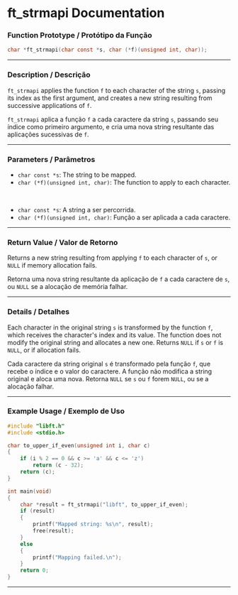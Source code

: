 # ft\_strmapi Documentation

### Function Prototype / Protótipo da Função

```c
char *ft_strmapi(char const *s, char (*f)(unsigned int, char));
```

---

### Description / Descrição

`ft_strmapi` applies the function `f` to each character of the string `s`, passing its index as the first argument, and creates a new string resulting from successive applications of `f`.

`ft_strmapi` aplica a função `f` a cada caractere da string `s`, passando seu índice como primeiro argumento, e cria uma nova string resultante das aplicações sucessivas de `f`.

---

### Parameters / Parâmetros

* `char const *s`: The string to be mapped.
* `char (*f)(unsigned int, char)`: The function to apply to each character.

 

* `char const *s`: A string a ser percorrida.
* `char (*f)(unsigned int, char)`: Função a ser aplicada a cada caractere.

---

### Return Value / Valor de Retorno

Returns a new string resulting from applying `f` to each character of `s`, or `NULL` if memory allocation fails.

Retorna uma nova string resultante da aplicação de `f` a cada caractere de `s`, ou `NULL` se a alocação de memória falhar.

---

### Details / Detalhes

Each character in the original string `s` is transformed by the function `f`, which receives the character's index and its value.
The function does not modify the original string and allocates a new one.
Returns `NULL` if `s` or `f` is `NULL`, or if allocation fails.

Cada caractere da string original `s` é transformado pela função `f`, que recebe o índice e o valor do caractere.
A função não modifica a string original e aloca uma nova.
Retorna `NULL` se `s` ou `f` forem `NULL`, ou se a alocação falhar.

---

### Example Usage / Exemplo de Uso

```c
#include "libft.h"
#include <stdio.h>

char to_upper_if_even(unsigned int i, char c)
{
	if (i % 2 == 0 && c >= 'a' && c <= 'z')
		return (c - 32);
	return (c);
}

int main(void)
{
	char *result = ft_strmapi("libft", to_upper_if_even);
	if (result)
	{
		printf("Mapped string: %s\n", result);
		free(result);
	}
	else
	{
		printf("Mapping failed.\n");
	}
	return 0;
}
```

---
